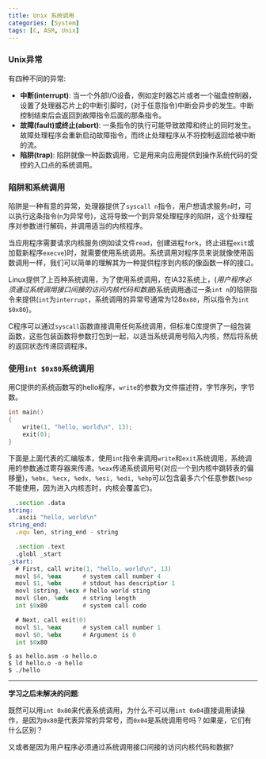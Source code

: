 ```yaml
---
title: Unix 系统调用
categories: [System]
tags: [C, ASM, Unix]
---
```


### Unix异常

有四种不同的异常:

* **中断(interrupt)**: 当一个外部I/O设备，例如定时器芯片或者一个磁盘控制器，设置了处理器芯片上的中断引脚时，(对于任意指令)中断会异步的发生。中断控制结束后会返回到故障指令后面的那条指令。
* **故障(fault)**或**终止(abort)**: 一条指令的执行可能导致故障和终止的同时发生。故障处理程序会重新启动故障指令，而终止处理程序从不将控制返回给被中断的流。
* **陷阱(trap)**: 陷阱就像一种函数调用，它是用来向应用提供到操作系统代码的受控的入口点的系统调用。

### 陷阱和系统调用

陷阱是一种有意的异常，处理器提供了`syscall n`指令，用户想请求服务`n`时，可以执行这条指令(`n`为异常号)，这将导致一个到异常处理程序的陷阱，这个处理程序对参数进行解码，并调用适当的内核程序。

当应用程序需要请求内核服务(例如读文件`read`，创建进程`fork`，终止进程`exit`或加载新程序`execve`)时，就需要使用系统调用。系统调用对程序员来说就像使用函数调用一样，我们可以简单的理解其为一种提供程序到内核的像函数一样的接口。

Linux提供了上百种系统调用，为了使用系统调用，在IA32系统上，(*用户程序必须通过系统调用接口间接的访问内核代码和数据*)系统调用通过一条`int n`的陷阱指令来提供(`int`为`interrupt`，系统调用的异常号通常为128`0x80`，所以指令为`int $0x80`)。

C程序可以通过`syscall`函数直接调用任何系统调用，但标准C库提供了一组包装函数，这些包装函数将参数打包到一起，以适当系统调用号陷入内核，然后将系统的返回状态传递回调程序。

### 使用`int $0x80`系统调用

用C提供的系统函数写的hello程序，`write`的参数为文件描述符，字节序列，字节数。

``` c
int main()
{
    write(1, "hello, world\n", 13);
    exit(0);
}
```

下面是上面代表的汇编版本，使用`int`指令来调用`write`和`exit`系统调用，系统调用的参数通过寄存器来传递。`%eax`传递系统调用号(对应一个到内核中跳转表的偏移量)，`%ebx, %ecx, %edx, %esi, %edi, %ebp`可以包含最多六个任意参数(`%esp`不能使用，因为进入内核态时，内核会覆盖它)。

``` asm
  .section .data
string:
  .ascii "hello, world\n"
string_end:
  .equ len, string_end - string

  .section .text
  .globl _start
_start:
  # First, call write(1, "hello, world\n", 13)
  movl $4, %eax      # system call number 4
  movl $1, %ebx      # stdout has descriptior 1
  movl $string, %ecx # hello world sting
  movl $len, %edx    # string length
  int $0x80          # system call code

  # Next, call exit(0)
  movl $1, %eax      # system call number 1
  movl $0, %ebx      # Argument is 0
  int $0x80
```

    $ as hello.asm -o hello.o
    $ ld hello.o -o hello
    $ ./hello

---

**学习之后未解决的问题**:

既然可以用`int 0x80`来代表系统调用，为什么不可以用`int 0x04`直接调用读操作，是因为`0x80`是代表异常的异常号，而`0x04`是系统调用号吗？如果是，它们有什么区别？

又或者是因为用户程序必须通过系统调用接口间接的访问内核代码和数据?
